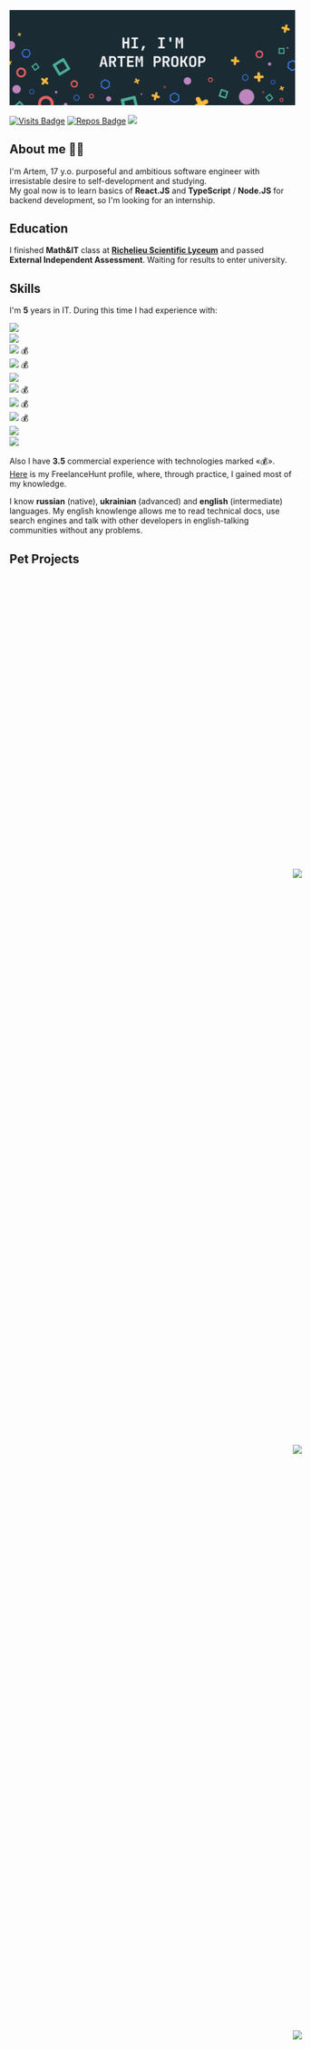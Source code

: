 [![Artem's GitHub Banner](./GitHubHeader.png)](https://github.com/exposedcat)  <!-- Banner by @braydoncoyer -->

[![Visits Badge](https://badges.pufler.dev/visits/exposedcat/exposedcat)](https://github.com/ExposedCat)
[![Repos Badge](https://badges.pufler.dev/repos/exposedcat)](https://github.com/ExposedCat?tab=repositories)
<a href="https://t.me/ExposedCat">![](https://img.shields.io/badge/Telegram-ExposedCat-informational?style=flat&logo=telegram&logoColor=26A5E4&color=26A5E4)</a>
## About me 👨‍💻
I'm Artem, 17 y.o. purposeful and ambitious software engineer with irresistable desire to self-development and studying.  
My goal now is to learn basics of **React.JS** and **TypeScript** / **Node.JS** for backend development, so I'm looking for an internship.

## Education
I finished **Math&IT** class at **<a href="http://rl.odessa.ua/index.php/en">Richelieu Scientific Lyceum</a>** and passed **External Independent Assessment**. Waiting for results to enter university.

## Skills 
I'm **5** years in IT. During this time I had experience with:  

  **![](https://img.shields.io/badge/HTML-5%20Years-informational?style=flat&logo=html5&logoColor=E34F26&color=E34F26)**  
  **![](https://img.shields.io/badge/CSS-5%20Years-informational?style=flat&logo=css3&logoColor=1572B6&color=1572B6)**  
  **![](https://img.shields.io/badge/JavaScript-5%20Years-informational?style=flat&logo=javascript&logoColor=F7DF1E&color=F7DF1E)** 💰  
  **![](https://img.shields.io/badge/Node.JS-4%20Years-informational?style=flat&logo=node.js&logoColor=339933&color=339933)** 💰  
  **![](https://img.shields.io/badge/NPM-4%20Years-informational?style=flat&logo=npm&logoColor=white&color=C21325)**  
  **![](https://img.shields.io/badge/MongoDB-1%20Year-informational?style=flat&logo=mongodb&logoColor=47A248&color=47A248)** 💰  
  **![](https://img.shields.io/badge/Mongoose.JS-1%20Year-informational?style=flat&logo=javascript&logoColor=F7DF1E&color=C21325)** 💰    
  **![](https://img.shields.io/badge/Python%203-1%20Year-informational?style=flat&logo=python&logoColor=FECC00&color=3776AB)** 💰    
  **![](https://img.shields.io/badge/Electron-6%20Months-informational?style=flat&logo=electron&logoColor=61DAFB&color=47848F)**  
  **![](https://img.shields.io/badge/React-2%20Months-informational?style=flat&logo=react&logoColor=61DAFB&color=61DAFB)**  

Also I have **3.5** commercial experience with technologies marked «💰».  
<a href="https://freelancehunt.com/freelancer/Jobgter.html">Here</a> is my FreelanceHunt profile, where, through practice, I gained most of my knowledge.  
  
I know **russian** (native), **ukrainian** (advanced) and **english** (intermediate) languages. My english knowlenge allows me to read technical docs, use search engines and talk with other developers in english-talking communities without any problems.

## Pet Projects

<br>

<a href="https://github.com/exposedcat/meowgram">
  <img align="center" style="margin:500px" src="https://github-readme-stats.vercel.app/api/pin/?username=exposedcat&repo=meowgram&title_color=ffffff&text_color=c9cacc&icon_color=4AB197&bg_color=1A2B34" />
</a>

<a href="https://github.com/exposedcat/react-todo">
  <img align="center" style="margin:500px" src="https://github-readme-stats.vercel.app/api/pin/?username=exposedcat&repo=react-todo&title_color=ffffff&text_color=c9cacc&icon_color=4AB197&bg_color=1A2B34" />
</a>

<br>  
<br>  

<a href="https://github.com/exposedcat/goose-desktop-amongus">
  <img align="center" style="margin:500px" src="http://github-readme-stats.vercel.app/api/pin/?username=exposedcat&repo=Goose-Desktop-AmongUS&title_color=ffffff&text_color=c9cacc&icon_color=4AB197&bg_color=1A2B34" />
</a>

<a href="https://github.com/ExposedCat/Headers-Generator">
  <img align="center" style="margin:500px" src="http://github-readme-stats.vercel.app/api/pin/?username=exposedcat&repo=Headers-Generator&title_color=ffffff&text_color=c9cacc&icon_color=4AB197&bg_color=1A2B34" />
</a>

## GitHub Stats

<br>

<a href="https://github.com/exposedcat">
  <img align="center" style="margin:0.5rem" src="https://github-readme-stats.vercel.app/api/top-langs/?username=exposedcat&hide=html,css&title_color=ffffff&text_color=c9cacc&icon_color=4AB197&bg_color=1A2B34" />
</a>

<br>

<a href="https://github.com/exposedcat">
  <img align="center" style="margin:0.5rem" src="https://github-readme-stats.vercel.app/api?username=exposedcat&show_icons=true&line_height=27&count_private=true&title_color=ffffff&text_color=c9cacc&icon_color=4AB097&bg_color=1A2B34" alt="Artem's GitHub Stats" />
</a>

<br>
<br>


## Contact
I am available from **8:00 AM** to **10:00 PM** UTC+3 (Kyiv time). Write or call me on:  
 ► Telegram: <a href="https://t.me/ExposedCat">@ExposedCat</a>  
📧 E-Mail: <a href="mailto:artem13.prokop@gmail.com">artem13.prokop@gmail.com</a>  
📱 Phone: `+38 (094) 94-942-01`  
